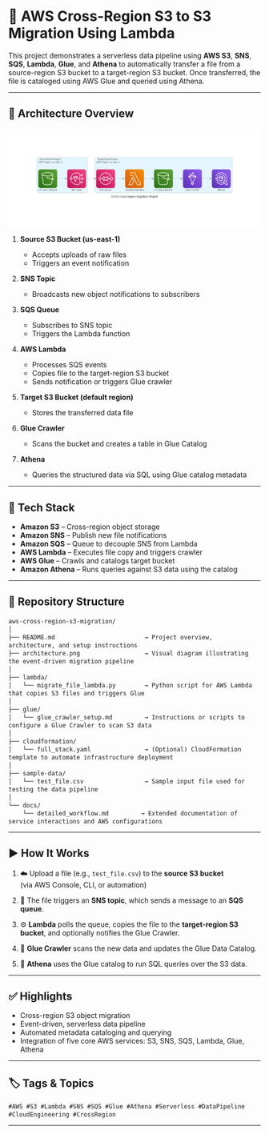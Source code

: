 # 🧭 AWS Cross-Region S3 to S3 Migration Using Lambda

This project demonstrates a serverless data pipeline using **AWS S3**, **SNS**, **SQS**, **Lambda**, **Glue**, and **Athena** to automatically transfer a file from a source-region S3 bucket to a target-region S3 bucket. Once transferred, the file is cataloged using AWS Glue and queried using Athena.

---

## 🧩 Architecture Overview
![Cross-Region Migration Diagram](diagrams/architecture.png)

1. **Source S3 Bucket (us-east-1)**  
   - Accepts uploads of raw files
   - Triggers an event notification

2. **SNS Topic**  
   - Broadcasts new object notifications to subscribers

3. **SQS Queue**  
   - Subscribes to SNS topic
   - Triggers the Lambda function

4. **AWS Lambda**  
   - Processes SQS events
   - Copies file to the target-region S3 bucket
   - Sends notification or triggers Glue crawler

5. **Target S3 Bucket (default region)**  
   - Stores the transferred data file

6. **Glue Crawler**  
   - Scans the bucket and creates a table in Glue Catalog

7. **Athena**  
   - Queries the structured data via SQL using Glue catalog metadata

---

## 🔧 Tech Stack

- **Amazon S3** – Cross-region object storage
- **Amazon SNS** – Publish new file notifications
- **Amazon SQS** – Queue to decouple SNS from Lambda
- **AWS Lambda** – Executes file copy and triggers crawler
- **AWS Glue** – Crawls and catalogs target bucket
- **Amazon Athena** – Runs queries against S3 data using the catalog

---

## 📂 Repository Structure

```
aws-cross-region-s3-migration/
│
├── README.md                         → Project overview, architecture, and setup instructions
├── architecture.png                  → Visual diagram illustrating the event-driven migration pipeline
│
├── lambda/
│   └── migrate_file_lambda.py        → Python script for AWS Lambda that copies S3 files and triggers Glue
│
├── glue/
│   └── glue_crawler_setup.md         → Instructions or scripts to configure a Glue Crawler to scan S3 data
│
├── cloudformation/
│   └── full_stack.yaml               → (Optional) CloudFormation template to automate infrastructure deployment
│
├── sample-data/
│   └── test_file.csv                 → Sample input file used for testing the data pipeline
│
└── docs/
    └── detailed_workflow.md         → Extended documentation of service interactions and AWS configurations
```

---

## ▶️ How It Works

1. ☁️ Upload a file (e.g., `test_file.csv`) to the **source S3 bucket**  
   (via AWS Console, CLI, or automation)

2. 📣 The file triggers an **SNS topic**, which sends a message to an **SQS queue**.

3. ⚙️ **Lambda** polls the queue, copies the file to the **target-region S3 bucket**, and optionally notifies the Glue Crawler.

4. 🧬 **Glue Crawler** scans the new data and updates the Glue Data Catalog.

5. 🔎 **Athena** uses the Glue catalog to run SQL queries over the S3 data.

---

## ✅ Highlights

- Cross-region S3 object migration
- Event-driven, serverless data pipeline
- Automated metadata cataloging and querying
- Integration of five core AWS services: S3, SNS, SQS, Lambda, Glue, Athena

---

## 🏷️ Tags & Topics
```
#AWS #S3 #Lambda #SNS #SQS #Glue #Athena #Serverless #DataPipeline #CloudEngineering #CrossRegion
```

---
